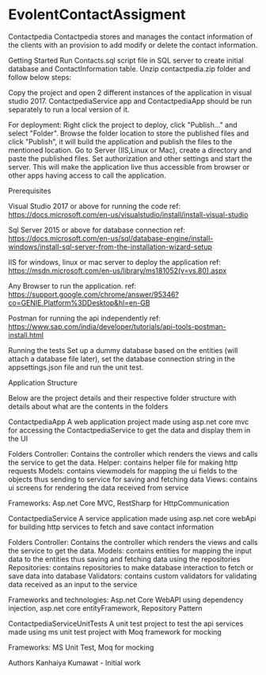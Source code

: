 # EvolentContactAssigment

Contactpedia
Contactpedia stores and manages the contact information of the clients with an provision to add modify or delete the contact information.

Getting Started
Run Contacts.sql script file in SQL server to create initial database and ContactInformation table.
Unzip contactpedia.zip folder and follow below steps:

Copy the project and open 2 different instances of the application in visual studio 2017. ContactpediaService app and ContactpediaApp should be run separately to run a local version of it.

For deployment:
Right click the project to deploy, click "Publish..." and select "Folder".
Browse the folder location to store the published files and click "Publish", it will build the application and publish the files to the mentioned location.
Go to Server (IIS,Linux or Mac), create a directory and paste the published files. 
Set authorization and other settings and start the server. 
This will make the application live thus accessible from browser or other apps having access to call the application.


Prerequisites

Visual Studio 2017 or above for running the code
ref: https://docs.microsoft.com/en-us/visualstudio/install/install-visual-studio

Sql Server 2015 or above for database connection
ref: https://docs.microsoft.com/en-us/sql/database-engine/install-windows/install-sql-server-from-the-installation-wizard-setup

IIS for windows, linux or mac server to deploy the application
ref: https://msdn.microsoft.com/en-us/library/ms181052(v=vs.80).aspx

Any Browser to run the application. 
ref: https://support.google.com/chrome/answer/95346?co=GENIE.Platform%3DDesktop&hl=en-GB

Postman for running the api independently
ref: https://www.sap.com/india/developer/tutorials/api-tools-postman-install.html

Running the tests
Set up a dummy database based on the entities (will attach a database file later), set the database connection string in the appsettings.json file and run the unit test.

Application Structure

Below are the project details and their respective folder structure with details about what are the contents in the folders

ContactpediaApp
A web application project made using asp.net core mvc for accessing the ContactpediaService to get the data and display them in the UI

Folders
Controller: Contains the controller which renders the views and calls the service to get the data.
Helper: contains helper file for making http requests
Models: contains viewmodels for mapping the ui fields to the objects thus sending to service for saving and fetching data
Views: contains ui screens for rendering the data received from service

Frameworks: Asp.net Core MVC, RestSharp for HttpCommunication

ContactpediaService
A service application made using asp.net core webApi for building http services to fetch and save contact information

Folders
Controller: Contains the controller which renders the views and calls the service to get the data.
Models: contains entities for mapping the input data to the entities thus saving and fetching data using the repositories
Repositories: contains repositories to make database interaction to fetch or save data into database
Validators: contains custom validators for validating data received as an input to the service

Frameworks and technologies: Asp.net Core WebAPI using dependency injection, asp.net core entityFramework, Repository Pattern

ContactpediaServiceUnitTests
A unit test project to test the api services made using ms unit test project with Moq framework for mocking

Frameworks: MS Unit Test, Moq for mocking

Authors
Kanhaiya Kumawat - Initial work 


